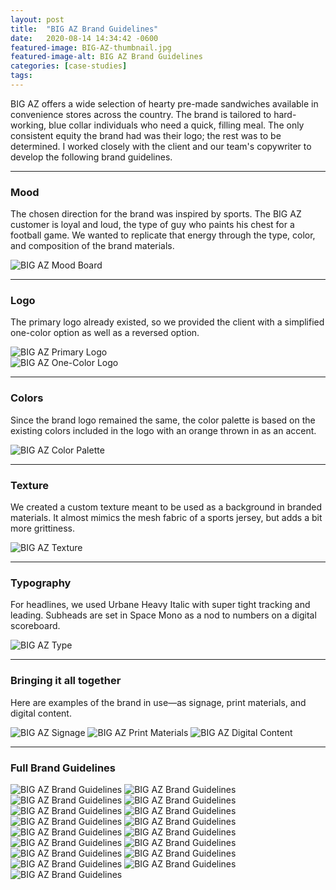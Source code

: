 ```yaml
---
layout: post
title:  "BIG AZ Brand Guidelines"
date:   2020-08-14 14:34:42 -0600
featured-image: BIG-AZ-thumbnail.jpg
featured-image-alt: BIG AZ Brand Guidelines
categories: [case-studies]
tags: 
---
```


BIG AZ offers a wide selection of hearty pre-made sandwiches available in convenience stores across the country. The brand is tailored to hard-working, blue collar individuals who need a quick, filling meal. The only consistent equity the brand had was their logo; the rest was to be determined. I worked closely with the client and our team's copywriter to develop the following brand guidelines.

---

### Mood

The chosen direction for the brand was inspired by sports. The BIG AZ customer is loyal and loud, the type of guy who paints his chest for a football game. We wanted to replicate that energy through the type, color, and composition of the brand materials.

<img class="single" src="{{ site.baseurl }}/assets/images/BIG-AZ/mood.jpg" alt="BIG AZ Mood Board" />

---

### Logo

The primary logo already existed, so we provided the client with a simplified one-color option as well as a reversed option.

<img class="double no-border" src="{{ site.baseurl }}/assets/images/BIG-AZ/big-az-logo-primary.png" alt="BIG AZ Primary Logo" />
<br />
<img class="double no-border" src="{{ site.baseurl }}/assets/images/BIG-AZ/big-az-logo-variations.png" alt="BIG AZ One-Color Logo" />

---

### Colors

Since the brand logo remained the same, the color palette is based on the existing colors included in the logo with an orange thrown in as an accent.

<img class="single no-border" src="{{ site.baseurl }}/assets/images/BIG-AZ/big-az-colors.png" alt="BIG AZ Color Palette" />

---

### Texture

We created a custom texture meant to be used as a background in branded materials. It almost mimics the mesh fabric of a sports jersey, but adds a bit more grittiness.

<img class="single" src="{{ site.baseurl }}/assets/images/BIG-AZ/big-az-texture.png" alt="BIG AZ Texture" />

---

### Typography

For headlines, we used Urbane Heavy Italic with super tight tracking and leading. Subheads are set in Space Mono as a nod to numbers on a digital scoreboard.

<img class="double no-border" src="{{ site.baseurl }}/assets/images/BIG-AZ/big-az-type.png" alt="BIG AZ Type" />

---

### Bringing it all together

Here are examples of the brand in use—as signage, print materials, and digital content.

<img class="single no-border" src="{{ site.baseurl }}/assets/images/BIG-AZ/big-az-signage.png" alt="BIG AZ Signage" />
<img class="single no-border" src="{{ site.baseurl }}/assets/images/BIG-AZ/big-az-print.png" alt="BIG AZ Print Materials" />
<img class="single no-border" src="{{ site.baseurl }}/assets/images/BIG-AZ/big-az-digital.png" alt="BIG AZ Digital Content" />

---

### Full Brand Guidelines

<div class="full-width">
        <img class="double" src="{{ site.baseurl }}/assets/images/BIG-AZ/3_Brand-Overview.jpg" alt="BIG AZ Brand Guidelines" />
        <img class="double" src="{{ site.baseurl }}/assets/images/BIG-AZ/4_Brand-Voice.jpg" alt="BIG AZ Brand Guidelines" />
        <img class="double" src="{{ site.baseurl }}/assets/images/BIG-AZ/6_Primary-Identity.jpg" alt="BIG AZ Brand Guidelines" />
        <img class="double" src="{{ site.baseurl }}/assets/images/BIG-AZ/7_Identity-Elements.jpg" alt="BIG AZ Brand Guidelines" />
        <img class="double" src="{{ site.baseurl }}/assets/images/BIG-AZ/8_Minimum-Size.jpg" alt="BIG AZ Brand Guidelines" />
        <img class="double" src="{{ site.baseurl }}/assets/images/BIG-AZ/9_Identity-Don'ts.jpg" alt="BIG AZ Brand Guidelines" />
        <img class="double" src="{{ site.baseurl }}/assets/images/BIG-AZ/10_Colors.jpg" alt="BIG AZ Brand Guidelines" />
        <img class="double" src="{{ site.baseurl }}/assets/images/BIG-AZ/11_Textures.jpg" alt="BIG AZ Brand Guidelines" />
        <img class="double" src="{{ site.baseurl }}/assets/images/BIG-AZ/12_Backgrounds.jpg" alt="BIG AZ Brand Guidelines" />
        <img class="double" src="{{ site.baseurl }}/assets/images/BIG-AZ/13_One-Color-Identity.jpg" alt="BIG AZ Brand Guidelines" />
        <img class="double" src="{{ site.baseurl }}/assets/images/BIG-AZ/14_Grayscale-Identity.jpg" alt="BIG AZ Brand Guidelines" />
        <img class="double" src="{{ site.baseurl }}/assets/images/BIG-AZ/15_Typography.jpg" alt="BIG AZ Brand Guidelines" />
        <img class="double" src="{{ site.baseurl }}/assets/images/BIG-AZ/16_Photography.jpg" alt="BIG AZ Brand Guidelines" />
        <img class="double" src="{{ site.baseurl }}/assets/images/BIG-AZ/19_Applications-Packaging.jpg" alt="BIG AZ Brand Guidelines" />
        <img class="double" src="{{ site.baseurl }}/assets/images/BIG-AZ/20_Applications-Signage.jpg" alt="BIG AZ Brand Guidelines" />
        <img class="double" src="{{ site.baseurl }}/assets/images/BIG-AZ/21_Applications-Print-Materials.jpg" alt="BIG AZ Brand Guidelines" />
        <img class="double" src="{{ site.baseurl }}/assets/images/BIG-AZ/22_Applications-Digital-Ads.jpg" alt="BIG AZ Brand Guidelines" />

</div>